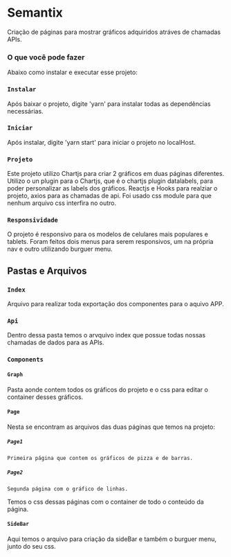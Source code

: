 # Semantix

Criação de páginas para mostrar gráficos adquiridos atráves de chamadas APIs.

### O que você pode fazer

Abaixo como instalar e executar esse projeto:

### `Instalar`

Após baixar o projeto, digite 'yarn' para instalar todas as dependências necessárias.

### `Iniciar`

Após instalar, digite 'yarn start' para iniciar o projeto no localHost.

### `Projeto`

Este projeto utilizo Chartjs para criar 2 gráficos em duas páginas diferentes.
Utilizo o un plugin para o Chartjs, que é o chartjs plugin datalabels, para poder personalizar as labels dos gráficos.
Reactjs e Hooks para realziar o projeto, axios para as chamadas de api.
Foi usado css module para que nenhum arquivo css interfira no outro.

### `Responsividade`

O projeto é responsivo para os modelos de celulares mais populares e tablets.
Foram feitos dois menus para serem responsivos, um na própria nav e outro utilizando burguer menu.

## Pastas e Arquivos

### `Index`

Arquivo para realizar toda exportação dos componentes para o aquivo APP.

### `Api`

Dentro dessa pasta temos o arvquivo index que possue todas nossas chamadas de dados para as APIs.

### `Components`

#### `Graph`

Pasta aonde contem todos os gráficos do projeto e o css para editar o container desses gráficos.

#### `Page`

Nesta se encontram as arquivos das duas páginas que temos na projeto:
  ##### `Page1`
    Primeira página que contem os gráficos de pizza e de barras.
  ##### `Page2`
    Segunda página com o gráfico de linhas.

Temos o css dessas páginas com o container de todo o conteúdo da página.

#### `SideBar`

Aqui temos o arquivo para criação da sideBar e também o burguer menu, junto do seu css.

